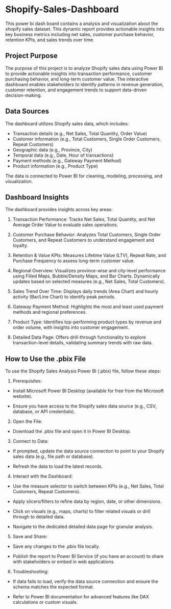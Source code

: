 # Shopify-Sales-Dashboard
This power bi dash board contains a analysis and visualization about the shopify sales dataset. This dynamic report provides actionable insights into key business metrics including net sales, customer purchase behavior, retention KPIs, and sales trends over time.


## **Project Purpose**
The purpose of this project is to analyze Shopify sales data using Power BI to provide actionable insights into transaction performance, customer purchasing behavior, and long-term customer value. The interactive dashboard enables stakeholders to identify patterns in revenue generation, customer retention, and engagement trends to support data-driven decision-making.
## **Data Sources**
The dashboard utilizes Shopify sales data, which includes:

- Transaction details (e.g., Net Sales, Total Quantity, Order Value)
- Customer information (e.g., Total Customers, Single Order Customers, Repeat Customers)
- Geographic data (e.g., Province, City)
- Temporal data (e.g., Date, Hour of transactions)
- Payment methods (e.g., Gateway Payment Method)
- Product information (e.g., Product Type)

The data is connected to Power BI for cleaning, modeling, processing, and visualization.
## **Dashboard Insights**
The dashboard provides insights across key areas:

1. Transaction Performance:
Tracks Net Sales, Total Quantity, and Net Average Order Value to evaluate sales operations.


2. Customer Purchase Behavior:
Analyzes Total Customers, Single Order Customers, and Repeat Customers to understand engagement and loyalty.


3. Retention & Value KPIs:
Measures Lifetime Value (LTV), Repeat Rate, and Purchase Frequency to assess long-term customer value.


4. Regional Overview:
Visualizes province-wise and city-level performance using Filled Maps, Bubble/Density Maps, and Bar Charts.
Dynamically updates based on selected measures (e.g., Net Sales, Total Customers).


5. Sales Trend Over Time:
Displays daily trends (Area Chart) and hourly activity (Bar/Line Chart) to identify peak periods.


6. Gateway Payment Method:
Highlights the most and least used payment methods and regional preferences.


7. Product Type:
Identifies top-performing product types by revenue and order volume, with insights into customer engagement.


8. Detailed Data Page:
Offers drill-through functionality to explore transaction-level details, validating summary trends with raw data.

## **How to Use the .pbix File**

To use the Shopify Sales Analysis Power BI (.pbix) file, follow these steps:





1. Prerequisites:





 - Install Microsoft Power BI Desktop (available for free from the Microsoft website).



 - Ensure you have access to the Shopify sales data source (e.g., CSV, database, or API credentials).



2. Open the File:





 - Download the .pbix file and open it in Power BI Desktop.



3. Connect to Data:





 - If prompted, update the data source connection to point to your Shopify sales data (e.g., file path or database).



 - Refresh the data to load the latest records.



4. Interact with the Dashboard:





 - Use the measure selector to switch between KPIs (e.g., Net Sales, Total Customers, Repeat Customers).



 - Apply slicers/filters to refine data by region, date, or other dimensions.



 - Click on visuals (e.g., maps, charts) to filter related visuals or drill through to detailed data.



 - Navigate to the dedicated detailed data page for granular analysis.



5. Save and Share:





 - Save any changes to the .pbix file locally.



 - Publish the report to Power BI Service (if you have an account) to share with stakeholders or embed in web applications.



6. Troubleshooting:





 - If data fails to load, verify the data source connection and ensure the schema matches the expected format.



 - Refer to Power BI documentation for advanced features like DAX calculations or custom visuals.



